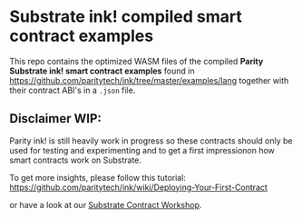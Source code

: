 # Substrate ink! compiled smart contract examples

This repo contains the optimized WASM files of the compiled **Parity Substrate ink! smart contract examples** found in https://github.com/paritytech/ink/tree/master/examples/lang together with their contract ABI's in a `.json` file.

## Disclaimer WIP:
Parity ink! is still heavily work in progress so these contracts should only be used for testing and experimenting and to get a first impressionon how smart contracts work on Substrate.

To get more insights, please follow this tutorial:
https://github.com/paritytech/ink/wiki/Deploying-Your-First-Contract

or have a look at our [Substrate Contract Workshop](https://shawntabrizi.com/substrate-contracts-workshop/).
